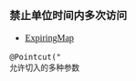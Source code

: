 <font face="Simsun" size=3>

### 禁止单位时间内多次访问

- [ExpiringMap](https://www.freesion.com/article/91641372078/)

~~~
@Pointcut("
允许切入的多种参数
~~~

</font>